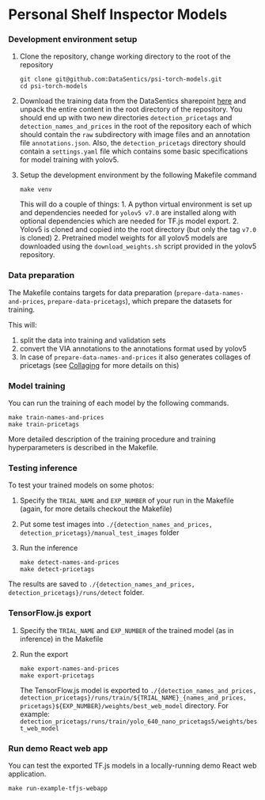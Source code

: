 # Personal Shelf Inspector Models

### Development environment setup
1. Clone the repository, change working directory to the root of the repository

    ```
    git clone git@github.com:DataSentics/psi-torch-models.git
    cd psi-torch-models
    ```

2. Download the training data from the DataSentics sharepoint [here](https://datasentics.sharepoint.com/:u:/s/EXTPersonalShelfInspectorData/ESqfkSgeM_FGr_VZo1UzasgBuu3SDWhXU9MwYI3fcGtcoQ?e=RnZmFT) and unpack
the entire content in the root directory of the repository. You should end up with two new directories `detection_pricetags` and `detection_names_and_prices` in the root of the repository each of which should contain the `raw` subdirectory with image files and an annotation file `annotations.json`. Also, the `detection_pricetags` directory should contain a `settings.yaml` file which contains some basic specifications for model training with yolov5.


3. Setup the development environment by the following Makefile command

    ```
    make venv
    ```

    This will do a couple of things:
        1. A python virtual environment is set up and dependencies needed for `yolov5 v7.0` are installed
        along with optional dependencies which are needed for TF.js model export.
        2. Yolov5 is cloned and copied into the root directory (but only the tag `v7.0` is cloned)
        2. Pretrained model weights for all yolov5 models are downloaded using the `download_weights.sh` script
        provided in the yolov5 repository.


### Data preparation

The Makefile contains targets for data preparation (`prepare-data-names-and-prices`, `prepare-data-pricetags`), which prepare the datasets for training.

This will:

1. split the data into training and validation sets
2. convert the VIA annotations to the annotations format used by yolov5
3. In case of `prepare-data-names-and-prices` it also generates collages of pricetags (see [Collaging]() for more details on this)

### Model training
You can run the training of each model by the following commands. 

```
make train-names-and-prices
make train-pricetags
```

More detailed description of the training procedure and training hyperparameters is described in the Makefile.

### Testing inference
To test your trained models on some photos:
1. Specify the `TRIAL_NAME` and `EXP_NUMBER` of your run in the Makefile (again, for more details checkout the Makefile)
2. Put some test images into `./{detection_names_and_prices, detection_pricetags}/manual_test_images` folder
3. Run the inference

    ```
    make detect-names-and-prices
    make detect-pricetags
    ```

The results are saved to `./{detection_names_and_prices, detection_pricetags}/runs/detect` folder.

### TensorFlow.js export
1. Specify the `TRIAL_NAME` and `EXP_NUMBER` of the trained model (as in inference) in the Makefile
2. Run the export

    ```
    make export-names-and-prices
    make export-pricetags
    ```

    The TensorFlow.js model is exported to `./{detection_names_and_prices, detection_pricetags}/runs/train/${TRIAL_NAME}_{names_and_prices, pricetags}${EXP_NUMBER}/weights/best_web_model` directory.
    For example: `detection_pricetags/runs/train/yolo_640_nano_pricetags5/weights/best_web_model`

### Run demo React web app
You can test the exported TF.js models in a locally-running demo React web application.

```
make run-example-tfjs-webapp
```

